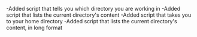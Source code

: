 -Added script that tells you which directory you are working in
-Added script that lists the current directory's content
-Added script that takes you to your home directory
-Added script that lists the current directory's content, in long format
